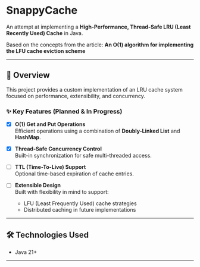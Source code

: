 # SnappyCache

An attempt at implementing a **High-Performance, Thread-Safe LRU (Least Recently Used) Cache** in Java.

Based on the concepts from the article:
**An O(1) algorithm for implementing the LFU cache eviction scheme**

---

## 🚀 Overview

This project provides a custom implementation of an LRU cache system focused on performance, extensibility, and concurrency.

### ✨ Key Features (Planned & In Progress)

- [x] **O(1) Get and Put Operations**  
  Efficient operations using a combination of **Doubly-Linked List** and **HashMap**.

- [x] **Thread-Safe Concurrency Control**  
  Built-in synchronization for safe multi-threaded access.

- [ ] **TTL (Time-To-Live) Support**  
  Optional time-based expiration of cache entries.

- [ ] **Extensible Design**  
  Built with flexibility in mind to support:
    - LFU (Least Frequently Used) cache strategies
    - Distributed caching in future implementations

---

## 🛠️ Technologies Used

- Java 21+

---